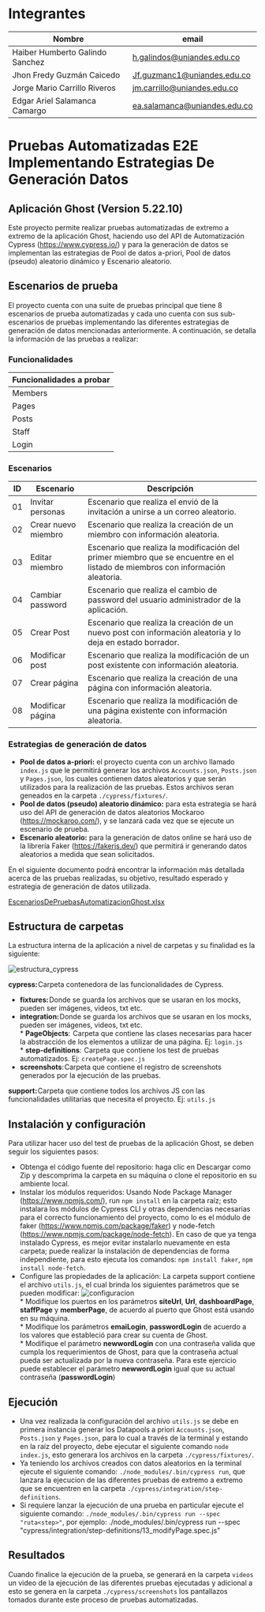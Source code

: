# Integrantes

| Nombre | email |
| --------- | --------- |
| Haiber Humberto Galindo Sanchez | h.galindos@uniandes.edu.co |
| Jhon Fredy Guzmán Caicedo | Jf.guzmanc1@uniandes.edu.co |
| Jorge Mario Carrillo Riveros | jm.carrillo@uniandes.edu.co |
| Edgar Ariel Salamanca Camargo | ea.salamanca@uniandes.edu.co |

# Pruebas Automatizadas E2E Implementando Estrategias De Generación Datos 
## Aplicación Ghost (Version 5.22.10)
Este proyecto permite realizar pruebas automatizadas de extremo a extremo de la aplicación Ghost, haciendo uso del API de Automatización Cypress (https://www.cypress.io/) y para la generación de datos se implementan las estrategias de Pool de datos a-priori, Pool de datos (pseudo) aleatorio dinámico y Escenario aleatorio.

## Escenarios de prueba 
El proyecto cuenta con una suite de pruebas principal que tiene 8 escenarios de prueba automatizadas y cada uno cuenta con sus sub-escenarios de pruebas implementando las diferentes estrategias de generación de datos mencionadas anteriormente. A continuación, se detalla la información de las pruebas a realizar:

### Funcionalidades 

| Funcionalidades a probar | 
| ----- |
| Members |
| Pages |
| Posts |
| Staff |
| Login |

### Escenarios 

| **ID** | **Escenario** | **Descripción** |
| --- | --- | --- |
| 01 | Invitar personas| Escenario que realiza el envió de la invitación a unirse a un correo aleatorio.  |
| 02 | Crear nuevo miembro | Escenario que realiza la creación de un miembro con información aleatoria. |
| 03 | Editar miembro| Escenario que realiza la modificación del primer miembro que se encuentre en el listado de miembros con información aleatoria. |
| 04 | Cambiar password | Escenario que realiza el cambio de password del usuario administrador de la aplicación. |
| 05 | Crear Post | Escenario que realiza la creación de un nuevo post con información aleatoria y lo deja en estado borrador. |
| 06 | Modificar post | Escenario que realiza la modificación de un post existente con información aleatoria. |
| 07 | Crear página | Escenario que realiza la creación de una página con información aleatoria. |
| 08 | Modificar página | Escenario que realiza la modificación de una página existente con información aleatoria. |

### Estrategias de generación de datos
- **Pool de datos a-priori:** el proyecto cuenta con un archivo llamado `index.js` que le permitirá generar los archivos `Accounts.json`, `Posts.json` y `Pages.json`, los cuales contienen datos aleatorios y que serán utilizados para la realización de las pruebas. Estos archivos seran geneados en la carpeta `./cypress/fixtures/`.
- **Pool de datos (pseudo) aleatorio dinámico:** para esta estrategia se hará uso del API de generación de datos aleatorios Mockaroo (https://mockaroo.com/), y se lanzará cada vez que se ejecute un escenario de prueba.
- **Escenario aleatorio:** para la generación de datos online se hará uso de la librería Faker (https://fakerjs.dev/) que permitirá ir generando datos aleatorios a medida que sean solicitados.


En el siguiente documento podrá encontrar la información más detallada acerca de las pruebas realizadas, su objetivo, resultado esperado y estrategia de generación de datos utilizada. 

[EscenariosDePruebasAutomatizacionGhost.xlsx](https://github.com/haibergalindouniandes/test_e2e_cypress_ghost/files/10099991/EscenariosDePruebasAutomatizacionGhost.xlsx)


## Estructura de carpetas
La estructura interna de la aplicación a nivel de carpetas y su finalidad es la siguiente:

![estructura_cypress](https://user-images.githubusercontent.com/111403006/202925080-6934f77b-ef1a-4c76-af9b-6cddbe4651e7.png)

**cypress:** Carpeta contenedora de las funcionalidades de Cypress.
-	**fixtures:** Donde se guarda los archivos que se usaran en los mocks, pueden ser imágenes, videos, txt etc.
-	**integration:** Donde se guarda los archivos que se usaran en los mocks, pueden ser imágenes, videos, txt etc.
<br>* **PageObjects**:  Carpeta que contiene las clases necesarias para hacer la abstracción de los elementos a utilizar de una página. Ej: `login.js`
<br>* **step-definitions**:  Carpeta que contiene los test de pruebas automatizados. Ej: `createPage.spec.js`
-	**screenshots**: Carpeta que contiene el registro de screenshots generados por la ejecución de las pruebas.

**support:** Carpeta que contiene todos los archivos JS con las funcionalidades utilitarias que necesita el proyecto. Ej: `utils.js`
 

## Instalación y configuración
Para utilizar hacer uso del test de pruebas de la aplicación Ghost, se deben seguir los siguientes pasos:
- Obtenga el código fuente del repositorio: haga clic en Descargar como Zip y descomprima la carpeta en su máquina o clone el repositorio en su ambiente local.
- Instalar los módulos requeridos: Usando Node Package Manager (https://www.npmjs.com/), run `npm install` en la carpeta raíz; esto instalara los módulos de Cypress CLI y otras dependencias necesarias para el correcto funcionamiento del proyecto, como lo es el módulo de faker (https://www.npmjs.com/package/faker) y node-fetch (https://www.npmjs.com/package/node-fetch). En caso de que ya tenga instalado Cypress, es mejor evitar instalarlo nuevamente en esta carpeta; puede realizar la instalación de dependencias de forma independiente, para esto ejecuta los comandos: `npm install faker`, `npm install node-fetch`.
- Configure las propiedades de la aplicación: La carpeta support contiene el archivo `utils.js`, el cual brinda los siguientes parámetros que se pueden modificar: 
![configuracion](https://user-images.githubusercontent.com/111403006/202923217-749b4cb7-9a46-4934-babe-0a0621aa0309.png)
<br>* Modifique los puertos en los parámetros **siteUrl**, **Url**, **dashboardPage**, **staffPage** y **memberPage**, de acuerdo al puerto que Ghost está usando en su máquina.
<br>* Modifique los parámetros **emaiLogin**, **passwordLogin** de acuerdo a los valores que estableció para crear su cuenta de Ghost.
<br>* Modifique el parámetro **newwordLogin** con una contraseña valida que cumpla los requerimientos de Ghost, para que la contraseña actual pueda ser actualizada por la nueva contraseña. Para este ejercicio puede establecer el parámetro **newwordLogin** igual que su actual contraseña (**passwordLogin**) 

## Ejecución
- Una vez realizada la configuración del archivo `utils.js` se debe en primera instancia generar los Datapools a priori `Accounts.json`, `Posts.json` y `Pages.json`, para lo cual a través de la terminal y estando en la raíz del proyecto, debe ejecutar el siguiente comando `node index.js`, esto generara los archivos en la carpeta `./cypress/fixtures/`. 
- Ya teniendo los archivos creados con datos aleatorios en la terminal ejecute el siguiente comando: `./node_modules/.bin/cypress run`, que lanzara la ejecucion de las diferentes pruebas de extremo a extremo que se encuentren en la carpeta `./cypress/integration/step-definitions`.
- Si requiere lanzar la ejecución de una prueba en particular ejecute el siguiente comando:
`./node_modules/.bin/cypress run --spec "ruta<step>"`, por ejemplo: ./node_modules/.bin/cypress run --spec "cypress/integration/step-definitions/13_modifyPage.spec.js"

## Resultados
Cuando finalice la ejecución de la prueba, se generará en la carpeta `videos` un video de la ejecución de las diferentes pruebas ejecutadas y adicional a esto se genera en la carpeta `./cypress/screenshots` los pantallazos tomados durante este proceso de pruebas automatizadas.
